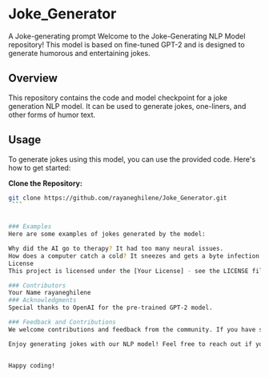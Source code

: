 # Joke_Generator
A Joke-generating prompt 
Welcome to the Joke-Generating NLP Model repository! This model is based on fine-tuned GPT-2 and is designed to generate humorous and entertaining jokes.

## Overview

This repository contains the code and model checkpoint for a joke generation NLP model. It can be used to generate jokes, one-liners, and other forms of humor text.

## Usage

To generate jokes using this model, you can use the provided code. Here's how to get started:

**Clone the Repository:**

   ```bash
   git clone https://github.com/rayaneghilene/Joke_Generator.git
    ```
   

### Examples
Here are some examples of jokes generated by the model:

Why did the AI go to therapy? It had too many neural issues.
How does a computer catch a cold? It sneezes and gets a byte infection.
License
This project is licensed under the [Your License] - see the LICENSE file for details.

### Contributors
Your Name rayaneghilene
### Acknowledgments
Special thanks to OpenAI for the pre-trained GPT-2 model.

### Feedback and Contributions
We welcome contributions and feedback from the community. If you have suggestions or find any issues, please open a GitHub issue.

Enjoy generating jokes with our NLP model! Feel free to reach out if you have any questions or need assistance.


Happy coding!
